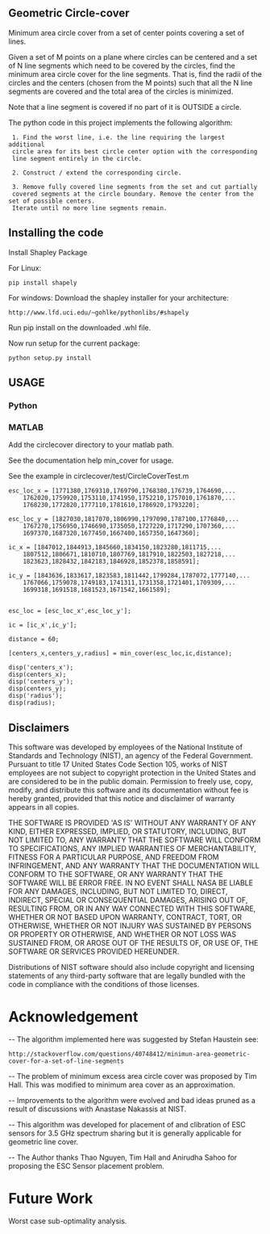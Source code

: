 ## Geometric Circle-cover

Minimum area circle cover from a set of center points covering a set of lines. 

Given a set of M points on a plane where circles can be centered and
a set of N line segments which need to be covered by the circles,
find the minimum area circle cover for the line segments. That is,
find the radii of the circles and the centers (chosen from the M points)
such that all the N line segments are covered and the total area of the
circles is minimized.

Note that a line segment is covered if no part of it is OUTSIDE a circle.

The python code in this project implements the following algorithm:

     1. Find the worst line, i.e. the line requiring the largest additional
     circle area for its best circle center option with the corresponding
     line segment entirely in the circle. 

     2. Construct / extend the corresponding circle. 

     3. Remove fully covered line segments from the set and cut partially 
     covered segments at the circle boundary. Remove the center from the set of possible centers. 
     Iterate until no more line segments remain.



## Installing the code

Install Shapley Package 

For Linux:

    pip install shapely


For windows: Download the shapley installer for your architecture:

    http://www.lfd.uci.edu/~gohlke/pythonlibs/#shapely

Run pip install on the downloaded .whl file.

Now run setup for the current package:

    python setup.py install

## USAGE
### Python

### MATLAB

Add the circlecover directory to your matlab path.

See the documentation help min\_cover for usage.

See the example in circlecover/test/CircleCoverTest.m


    esc_loc_x = [1771380,1769310,1769790,1768380,176739,1764690,...
        1762020,1759920,1753110,1741950,1752210,1757010,1761870,...
        1768230,1772820,1777110,1781610,1786920,1793220];

    esc_loc_y = [1827030,1817070,1806990,1797090,1787100,1776840,...
        1767270,1756950,1746690,1735050,1727220,1717290,1707360,...
        1697370,1687320,1677450,1667400,1657350,1647360];

    ic_x = [1847012,1844913,1845660,1834150,1823280,1811715,...
        1807512,1806671,1810710,1807769,1817910,1822503,1827218,...
        1823623,1828432,1842183,1846928,1852378,1858591];

    ic_y = [1843636,1833617,1823583,1811442,1799284,1787072,1777140,...
        1767066,1759078,1749183,1741311,1731358,1721401,1709309,...
        1699318,1691518,1681523,1671542,1661589];


    esc_loc = [esc_loc_x',esc_loc_y'];

    ic = [ic_x',ic_y'];

    distance = 60;

    [centers_x,centers_y,radius] = min_cover(esc_loc,ic,distance);

    disp('centers_x');
    disp(centers_x);
    disp('centers_y');
    disp(centers_y);
    disp('radius');
    disp(radius);




## Disclaimers

This software was developed by employees of the National Institute
of Standards and Technology (NIST), an agency of the Federal
Government. Pursuant to title 17 United States Code Section 105, works
of NIST employees are not subject to copyright protection in the United
States and are considered to be in the public domain. Permission to freely
use, copy, modify, and distribute this software and its documentation
without fee is hereby granted, provided that this notice and disclaimer
of warranty appears in all copies.

THE SOFTWARE IS PROVIDED 'AS IS' WITHOUT ANY WARRANTY OF ANY KIND,
EITHER EXPRESSED, IMPLIED, OR STATUTORY, INCLUDING, BUT NOT LIMITED
TO, ANY WARRANTY THAT THE SOFTWARE WILL CONFORM TO SPECIFICATIONS, ANY
IMPLIED WARRANTIES OF MERCHANTABILITY, FITNESS FOR A PARTICULAR PURPOSE,
AND FREEDOM FROM INFRINGEMENT, AND ANY WARRANTY THAT THE DOCUMENTATION
WILL CONFORM TO THE SOFTWARE, OR ANY WARRANTY THAT THE SOFTWARE WILL BE
ERROR FREE. IN NO EVENT SHALL NASA BE LIABLE FOR ANY DAMAGES, INCLUDING,
BUT NOT LIMITED TO, DIRECT, INDIRECT, SPECIAL OR CONSEQUENTIAL DAMAGES,
ARISING OUT OF, RESULTING FROM, OR IN ANY WAY CONNECTED WITH THIS
SOFTWARE, WHETHER OR NOT BASED UPON WARRANTY, CONTRACT, TORT, OR
OTHERWISE, WHETHER OR NOT INJURY WAS SUSTAINED BY PERSONS OR PROPERTY
OR OTHERWISE, AND WHETHER OR NOT LOSS WAS SUSTAINED FROM, OR AROSE OUT
OF THE RESULTS OF, OR USE OF, THE SOFTWARE OR SERVICES PROVIDED HEREUNDER.

Distributions of NIST software should also include copyright and licensing
statements of any third-party software that are legally bundled with
the code in compliance with the conditions of those licenses.



Acknowledgement
===============


-- The algorithm implemented here was suggested by Stefan Haustein see:

	http://stackoverflow.com/questions/40748412/minimun-area-geometric-cover-for-a-set-of-line-segments


-- The problem of minimum excess area circle cover was proposed by Tim Hall. This was modified to minimum area cover
   as an approximation.

-- Improvements to the algorithm were evolved and bad ideas pruned as a result of discussions with Anastase Nakassis at NIST.

-- This algorithm was developed for placement of and clibration of ESC sensors for 3.5 GHz spectrum sharing
   but it is generally applicable for geometric line cover.

-- The Author thanks Thao Nguyen, Tim Hall and Anirudha Sahoo for proposing the ESC Sensor placement problem.

Future Work
==========

Worst case sub-optimality analysis.

